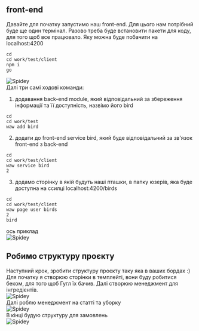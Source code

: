 ## front-end
Давайте для початку запустимо наш front-end. Для цього нам потрібний буде ще один термінал. Разово треба буде встановити пакети для коду, для того щоб все працювало. Яку можна буде побачити на localhost:4200
```
cd
cd work/test/client
npm i
go
```
![Spidey](https://webart.work/waw/img/wawjs/16.jpg)
<br>
Далі три самі ходові команди: <br>
1) додавання back-end module, який відповідальний за збереження інформації та її доступність, назвімо його bird <br>
```
cd
cd work/test
waw add bird
```
2) додати до front-end service bird, який буде відповідальний за зв'язок front-end з back-end <br>
```
cd
cd work/test/client
waw service bird
2
```
3) додамо сторінку в якій будуть наші пташки, в папку юзерів, яка буде доступна на ссилці localhost:4200/birds <br>
```
cd
cd work/test/client
waw page user birds
2
bird
```
ось приклад <br>
![Spidey](https://webart.work/waw/img/wawjs/17.jpg)
<br>
## Робимо структуру проєкту
Наступний крок, зробити структуру проєкту таку яка в ваших бордах :) <br>
Для початку я створюю сторінки в темплейті, вони буду робитися беком, для того щоб Гугл їх бачив. Далі створюю менеджмент для інгредієнтів.
<br>
![Spidey](https://webart.work/waw/img/wawjs/18.jpg)
<br>
Далі роблю менеджмент на статті та уборку
<br>
![Spidey](https://webart.work/waw/img/wawjs/19.jpg)
<br>
В кінці будую структуру для замовлень
<br>
![Spidey](https://webart.work/waw/img/wawjs/20.jpg)
<br>

